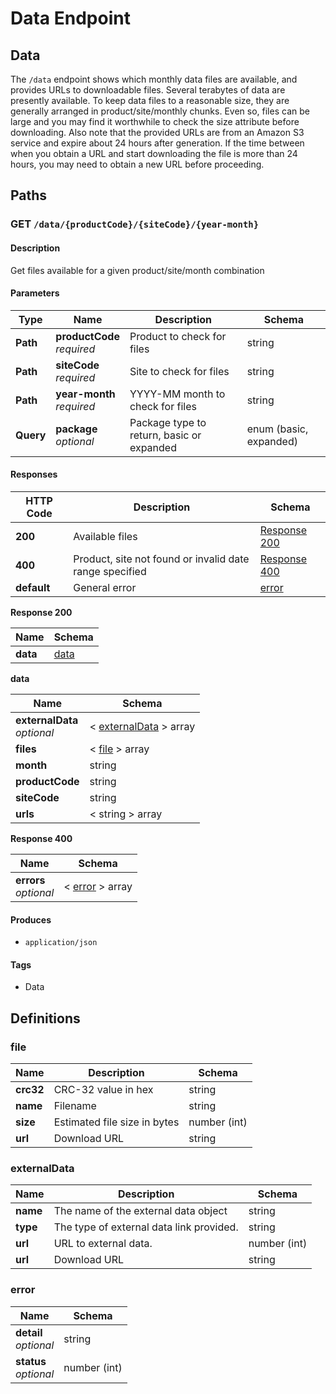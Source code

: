 # Data Endpoint

## Data

The `/data` endpoint shows which monthly data files are available, and provides 
URLs to downloadable files. Several terabytes of data are presently available. 
To keep data files to a reasonable size, they are generally arranged in 
product/site/monthly chunks. Even so, files can be large and you may find it 
worthwhile to check the size attribute before downloading. Also note that the 
provided URLs are from an Amazon S3 service and expire about 24 hours after 
generation. If the time between when you obtain a URL and start downloading the 
file is more than 24 hours, you may need to obtain a new URL before proceeding.  


<a name="paths"></a>
## Paths

<a name="get_data-availability"></a>
### GET `/data/{productCode}/{siteCode}/{year-month}`

#### Description
Get files available for a given product/site/month combination


#### Parameters

|Type|Name|Description|Schema|
|---|---|---|---|
|**Path**|**productCode**  <br>*required*|Product to check for files|string|
|**Path**|**siteCode**  <br>*required*|Site to check for files|string|
|**Path**|**year-month**  <br>*required*|YYYY-MM month to check for files|string|
|**Query**|**package**  <br>*optional*|Package type to return, basic or expanded|enum (basic, expanded)|


#### Responses

|HTTP Code|Description|Schema|
|---|---|---|
|**200**|Available files|[Response 200](#get_data-availability_response-200)|
|**400**|Product, site not found or invalid date range specified|[Response 400](#get_data-availability_response-400)|
|**default**|General error|[error](#error)|

<a name="get_data-availability_response-200"></a>
**Response 200**

|Name|Schema|
|---|---|
|**data**|[data](#data-productcode-sitecode-year-month-get-data)|

<a name="data-productcode-sitecode-year-month-get-data"></a>
**data**

|Name|Schema|
|---|---|
|**externalData**  <br>*optional*|< [externalData](#externalData) > array|
|**files**|< [file](#file) > array|
|**month**|string|
|**productCode**|string|
|**siteCode**|string|
|**urls**|< string > array|

<a name="get_data-availability_response-400"></a>
**Response 400**

|Name|Schema|
|---|---|
|**errors**  <br>*optional*|< [error](#error) > array|


#### Produces

* `application/json`


#### Tags

* Data


<a name="definitions"></a>
## Definitions

<a name="file"></a>
### file

|Name|Description|Schema|
|---|---|---|
|**crc32**|CRC-32 value in hex|string|
|**name**|Filename|string|
|**size**|Estimated file size in bytes|number (int)|
|**url**|Download URL|string|


<a name="externalData"></a>
### externalData

|Name|Description|Schema|
|---|---|---|
|**name**|The name of the external data object|string|
|**type**|The type of external data link provided.|string|
|**url**|URL to external data.|number (int)|
|**url**|Download URL|string|

<a name="error"></a>
### error

|Name|Schema|
|---|---|
|**detail**  <br>*optional*|string|
|**status**  <br>*optional*|number (int)|


<br />
